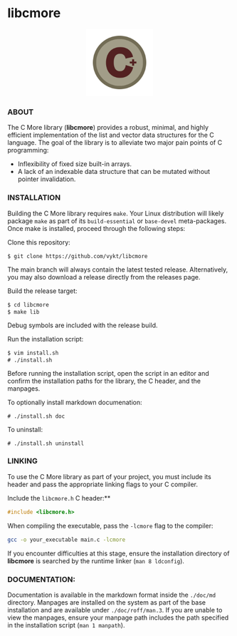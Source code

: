 # libcmore

<p align="center">
    <img src="libcmore.png" width="150" height="150">
</p>


### ABOUT

The C More library (**libcmore**) provides a robust, minimal, and highly efficient implementation of the list and vector data structures for the C language. The goal of the library is to alleviate two major pain points of C programming:

- Inflexibility of fixed size built-in arrays.
- A lack of an indexable data structure that can be mutated without pointer invalidation.


### INSTALLATION

Building the C More library requires `make`. Your Linux distribution will likely package `make` as part of its `build-essential` or `base-devel` meta-packages. Once make is installed, proceed through the following steps:


Clone this repository:
```
$ git clone https://github.com/vykt/libcmore
```
The main branch will always contain the latest tested release. Alternatively, you may also download a release directly from the releases page.


Build the release target:
```
$ cd libcmore
$ make lib
```
Debug symbols are included with the release build.


Run the installation script:
```
$ vim install.sh
# ./install.sh
```
Before running the installation script, open the script in an editor and confirm the installation paths for the library, the C header, and the manpages.

To optionally install markdown documenation:
```
# ./install.sh doc
```

To uninstall:
```
# ./install.sh uninstall
```


### LINKING

To use the C More library as part of your project, you must include its header and pass the appropriate linking flags to your C compiler.

Include the `libcmore.h` C header:**
```c
#include <libcmore.h>
```


When compiling the executable, pass the `-lcmore` flag to the compiler:
```bash
gcc -o your_executable main.c -lcmore
```
If you encounter difficulties at this stage, ensure the installation directory of **libcmore** is searched by the runtime linker (`man 8 ldconfig`).


### DOCUMENTATION:

Documentation is available in the markdown format inside the `./doc/md` directory. Manpages are installed on the system as part of the base installation and are available under `./doc/roff/man.3`. If you are unable to view the manpages, ensure your manpage path includes the path specified in the installation script (`man 1 manpath`).
